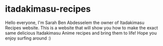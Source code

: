 # itadakimasu-recipes
Hello everyone, I'm Sarah Ben Abdesselem the owner of Itadakimasu Recipes website.
This is a website that will show you how to make the exact same delicious Itadakimasu Anime recipes and bring them to life!
Hope you enjoy surfing around :)